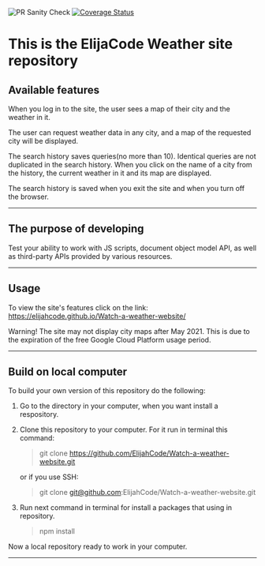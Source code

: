 ![PR Sanity Check](https://github.com/ElijahCode/Watch-a-weather-website/workflows/PR%20Sanity%20Check/badge.svg)
[![Coverage Status](https://coveralls.io/repos/github/ElijahCode/Watch-a-weather-website/badge.svg?branch=development)](https://coveralls.io/github/ElijahCode/Watch-a-weather-website?branch=development)

# This is the ElijaCode Weather site repository

## Available features

When you log in to the site, the user sees a map of their city and the weather in it.

The user can request weather data in any city, and a map of the requested city will be displayed.

The search history saves queries(no more than 10). Identical queries are not duplicated in the search history. When you click on the name of a city from the history, the current weather in it and its map are displayed.

The search history is saved when you exit the site and when you turn off the browser.

---

## The purpose of developing

Test your ability to work with JS scripts, document object model API, as well as third-party APIs provided by various resources.

---

## Usage

To view the site's features click on the link: https://elijahcode.github.io/Watch-a-weather-website/

Warning! The site may not display city maps after May 2021. This is due to the expiration of the free Google Cloud Platform usage period.

---

## Build on local computer

To build your own version of this repository do the following:

1.  Go to the directory in your computer, when you want install a respository.
2.  Clone this repository to your computer. For it run in terminal this command:

    > git clone https://github.com/ElijahCode/Watch-a-weather-website.git

    or if you use SSH:

    > git clone git@github.com:ElijahCode/Watch-a-weather-website.git

3.  Run next command in terminal for install a packages that using in repository.
    > npm install

Now a local repository ready to work in your computer.

---
